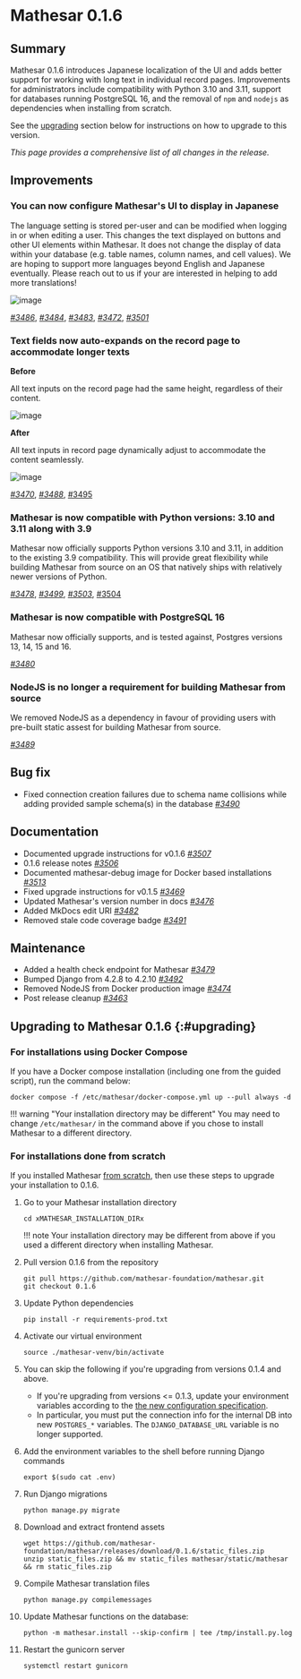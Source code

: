 # Mathesar 0.1.6

## Summary

Mathesar 0.1.6 introduces Japanese localization of the UI and adds better support for working with long text in individual record pages. Improvements for administrators include compatibility with Python 3.10 and 3.11, support for databases running PostgreSQL 16, and the removal of `npm` and `nodejs` as dependencies when installing from scratch. 

See the [upgrading](#upgrading) section below for instructions on how to upgrade to this version.

_This page provides a comprehensive list of all changes in the release._

## Improvements

### You can now configure Mathesar's UI to display in Japanese

The language setting is stored per-user and can be modified when logging in or when editing a user. This changes the text displayed on buttons and other UI elements within Mathesar. It does not change the display of data within your database (e.g. table names, column names, and cell values). We are hoping to support more languages beyond English and Japanese eventually. Please reach out to us if your are interested in helping to add more translations! 

![image](https://github.com/mathesar-foundation/mathesar/assets/52523023/f100423a-922c-4b6c-ad22-3c16cd06afde)

_[#3486](https://github.com/mathesar-foundation/mathesar/pull/3486 "Enable i18n")_, _[#3484](https://github.com/mathesar-foundation/mathesar/pull/3484 "Updates for file translations/en/LC_MESSAGES/django.po in ja")_, _[#3483](https://github.com/mathesar-foundation/mathesar/pull/3483 "Updates for file mathesar_ui/src/i18n/languages/en/dict.json in ja")_, _[#3472](https://github.com/mathesar-foundation/mathesar/pull/3472 "Separate pluralized string to fix Transifex sync")_, _[#3501](https://github.com/mathesar-foundation/mathesar/pull/3501 "Fix layout problem in Data Explorer actions pane")_

### Text fields now auto-expands on the record page to accommodate longer texts

**Before**

All text inputs on the record page had the same height, regardless of their content.

![image](https://github.com/mathesar-foundation/mathesar/assets/52523023/e6ded1de-7b81-49f9-9b2e-7a6311a22d4f)

**After**

All text inputs in record page dynamically adjust to accommodate the content seamlessly.

![image](https://github.com/mathesar-foundation/mathesar/assets/52523023/31e031cc-5c71-447f-9381-c4d6fae03b2d)

_[#3470](https://github.com/mathesar-foundation/mathesar/pull/3470 "Make textarea inputs auto-expand to accommodate longer text fields on the record page")_, _[#3488](https://github.com/mathesar-foundation/mathesar/pull/3488 "Fix regression with record selector not filtering")_, [#3495](https://github.com/mathesar-foundation/mathesar/pull/3495 "Prevent record selector inputs from growing taller")

### Mathesar is now compatible with Python versions: 3.10 and 3.11 along with 3.9

Mathesar now officially supports Python versions 3.10 and 3.11, in addition to the existing 3.9 compatibility. This will provide great flexibility while building Mathesar from source on an OS that natively ships with relatively newer versions of Python.

_[#3478](https://github.com/mathesar-foundation/mathesar/pull/3478 "Extend mathesar to support python 3.10 and above")_, _[#3499](https://github.com/mathesar-foundation/mathesar/pull/3499 "Fix CSRF failures when app is behind a reverse proxy")_, _[#3503](https://github.com/mathesar-foundation/mathesar/pull/3503 "Remove 3.12 support from docs")_, [#3504](https://github.com/mathesar-foundation/mathesar/pull/3504 "Parameterize dev service python version")

### Mathesar is now compatible with PostgreSQL 16

Mathesar now officially supports, and is tested against, Postgres versions 13, 14, 15 and 16.

_[#3480](https://github.com/mathesar-foundation/mathesar/pull/3480 "Add PG 16 to testing matrix")_

### NodeJS is no longer a requirement for building Mathesar from source

We removed NodeJS as a dependency in favour of providing users with pre-built static assest for building Mathesar from source.

_[#3489](https://github.com/mathesar-foundation/mathesar/pull/3489 "GH workflow to create draft release with built static files")_ 

## Bug fix

- Fixed connection creation failures due to schema name collisions while adding provided sample schema(s) in the database _[#3490](https://github.com/mathesar-foundation/mathesar/pull/3490 "Fix schema creation errors while adding a new connection")_

## Documentation

- Documented upgrade instructions for v0.1.6 _[#3507](https://github.com/mathesar-foundation/mathesar/pull/3507 "Adds upgrade documentation for 0.1.6, fixes existing issues with upgrade docs")_
- 0.1.6 release notes _[#3506](https://github.com/mathesar-foundation/mathesar/pull/3506 "Release notes v0.1.6")_
- Documented mathesar-debug image for Docker based installations _[#3513](https://github.com/mathesar-foundation/mathesar/pull/3513 "Add Debug image docs")_
- Fixed upgrade instructions for v0.1.5 _[#3469](https://github.com/mathesar-foundation/mathesar/pull/3469 "Merge pull request #3468 from mathesar-foundation/upgrade_instruction_fix")_
- Updated Mathesar's version number in docs _[#3476](https://github.com/mathesar-foundation/mathesar/pull/3476 "Merge pull request #3475 from mathesar-foundation/version_number_in_docs")_
- Added MkDocs edit URI _[#3482](https://github.com/mathesar-foundation/mathesar/pull/3482 "Added MkDocs edit URI")_
- Removed stale code coverage badge _[#3491](https://github.com/mathesar-foundation/mathesar/pull/3491 "Remove stale code coverage badge")_

## Maintenance

- Added a health check endpoint for Mathesar _[#3479](https://github.com/mathesar-foundation/mathesar/pull/3479 "Add health check endpoint to Mathesar")_
- Bumped Django from 4.2.8 to 4.2.10 _[#3492](https://github.com/mathesar-foundation/mathesar/pull/3492 "Bump django from 4.2.8 to 4.2.10")_
- Removed NodeJS from Docker production image _[#3474](https://github.com/mathesar-foundation/mathesar/pull/3474 "Add multiple stages to Dockerfile, remove NodeJS & unnecessary source files from production image")_ 
- Post release cleanup _[#3463](https://github.com/mathesar-foundation/mathesar/pull/3463 "Merge pull request #3460 from mathesar-foundation/0.1.5")_

## Upgrading to Mathesar 0.1.6 {:#upgrading}

### For installations using Docker Compose

If you have a Docker compose installation (including one from the guided script), run the command below:

```
docker compose -f /etc/mathesar/docker-compose.yml up --pull always -d
```

!!! warning "Your installation directory may be different"
    You may need to change `/etc/mathesar/` in the command above if you chose to install Mathesar to a different directory.


### For installations done from scratch

If you installed Mathesar [from scratch](../administration/install-from-scratch.md), then use these steps to upgrade your installation to 0.1.6.

1. Go to your Mathesar installation directory

    ```
    cd xMATHESAR_INSTALLATION_DIRx
    ```

    !!! note
        Your installation directory may be different from above if you used a different directory when installing Mathesar.

1. Pull version 0.1.6 from the repository

    ```
    git pull https://github.com/mathesar-foundation/mathesar.git
    git checkout 0.1.6
    ```

1. Update Python dependencies

    ```
    pip install -r requirements-prod.txt
    ```

1. Activate our virtual environment

    ```
    source ./mathesar-venv/bin/activate
    ```

1. You can skip the following if you're upgrading from versions 0.1.4 and above.
    - If you're upgrading from versions <= 0.1.3, update your environment variables according to the [the new configuration specification](../administration/environment-variables.md#db).
    - In particular, you must put the connection info for the internal DB into new `POSTGRES_*` variables. The `DJANGO_DATABASE_URL` variable is no longer supported.

1. Add the environment variables to the shell before running Django commands

    ```
    export $(sudo cat .env)
    ```

1. Run Django migrations

    ```
    python manage.py migrate
    ```

1. Download and extract frontend assets

    ```
    wget https://github.com/mathesar-foundation/mathesar/releases/download/0.1.6/static_files.zip
    unzip static_files.zip && mv static_files mathesar/static/mathesar && rm static_files.zip
    ```

1. Compile Mathesar translation files

    ```
    python manage.py compilemessages
    ```

1. Update Mathesar functions on the database:

    ```
    python -m mathesar.install --skip-confirm | tee /tmp/install.py.log
    ```

1. Restart the gunicorn server

    ```
    systemctl restart gunicorn
    ```
